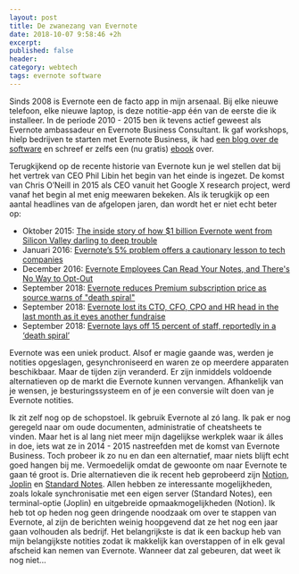 ```yaml
---
layout: post
title: De zwanezang van Evernote
date: 2018-10-07 9:58:46 +2h
excerpt:
published: false
header:
category: webtech
tags: evernote software
---
```

Sinds 2008 is Evernote een de facto app in mijn arsenaal. Bij elke nieuwe telefoon, elke nieuwe laptop, is deze notitie-app één van de eerste die ik installeer. In de periode 2010 - 2015 ben ik tevens actief geweest als Evernote ambassadeur en Evernote Business Consultant. Ik gaf workshops, hielp bedrijven te starten met Evernote Business, ik had [een blog over de software](https://allesonthouden.nl) en schreef er zelfs een (nu gratis) [ebook](https://github.com/frankmeeuwsen/Lifehacking-met-Evernote) over. 

Terugkijkend op de recente historie van Evernote kun je wel stellen dat bij het vertrek van CEO Phil Libin het begin van het einde is ingezet. De komst van Chris O’Neill in 2015 als CEO vanuit het Google X research project, werd vanaf het begin al met enig meewaren bekeken. Als ik terugkijk op een aantal headlines van de afgelopen jaren, dan wordt het er niet echt beter op:

* Oktober 2015: [The inside story of how $1 billion Evernote went from Silicon Valley darling to deep trouble](https://www.businessinsider.com/evernote-is-in-deep-trouble-2015-10?international=true&r=US&IR=T)
* Januari 2016: [Evernote’s 5% problem offers a cautionary lesson to tech companies](https://venturebeat.com/2016/01/05/evernotes-5-problem-offers-a-cautionary-lesson-to-tech-companies/)
* December 2016: [Evernote Employees Can Read Your Notes, and There's No Way to Opt-Out](https://lifehacker.com/evernote-employees-can-read-your-notes-and-theres-no-w-1790099958)
* September 2018: [Evernote reduces Premium subscription price as source warns of "death spiral"](https://www.techspot.com/amp/news/76298-evernote-reduces-premium-subscription-price-source-warns-death.html)
* September 2018: [Evernote lost its CTO, CFO, CPO and HR head in the last month as it eyes another fundraise](https://techcrunch.com/2018/09/04/evernote-lost-its-cto-cfo-cpo-and-hr-head-in-the-last-month-as-it-eyes-another-fundraise/)
* September 2018: [Evernote lays off 15 percent of staff, reportedly in a ‘death spiral’](https://mobilesyrup.com/2018/09/19/evernote-lay-off-15-percent-staff-death-spiral/)

Evernote was een uniek product. Alsof er magie gaande was, werden je notities opgeslagen, gesynchroniseerd en waren ze op meerdere apparaten beschikbaar. Maar de tijden zijn veranderd. Er zijn inmiddels voldoende alternatieven op de markt die Evernote kunnen vervangen. Afhankelijk van je wensen, je besturingssysteem en of je een conversie wilt doen van je Evernote notities. 

Ik zit zelf nog op de schopstoel. Ik gebruik Evernote al zó lang. Ik pak er nog geregeld naar om oude documenten, administratie of cheatsheets te vinden. Maar het is al lang niet meer mijn dagelijkse werkplek waar ik álles in doe, iets wat ze in 2014 - 2015 nastreefden met de komst van Evernote Business. Toch probeer ik zo nu en dan een alternatief, maar niets blijft echt goed hangen bij me. Vermoedelijk omdat de gewoonte om naar Evernote te gaan té groot is. Drie alternatieven die ik recent heb geprobeerd zijn [Notion](https://www.notion.so/), [Joplin](https://joplin.cozic.net/) en [Standard Notes](https://standardnotes.org/).
Allen hebben ze interessante mogelijkheden, zoals lokale synchronisatie met een eigen server (Standard Notes), een terminal-optie (Joplin) en uitgebreide opmaakmogelijkheden (Notion). Ik heb tot op heden nog geen dringende noodzaak om over te stappen van Evernote, al zijn de berichten weinig hoopgevend dat ze het nog een jaar gaan volhouden als bedrijf. Het belangrijkste is dat ik een backup heb van mijn belangijkste notities zodat ik makkelijk kan overstappen of in elk geval afscheid kan nemen van Evernote. Wanneer dat zal gebeuren, dat weet ik nog niet...

